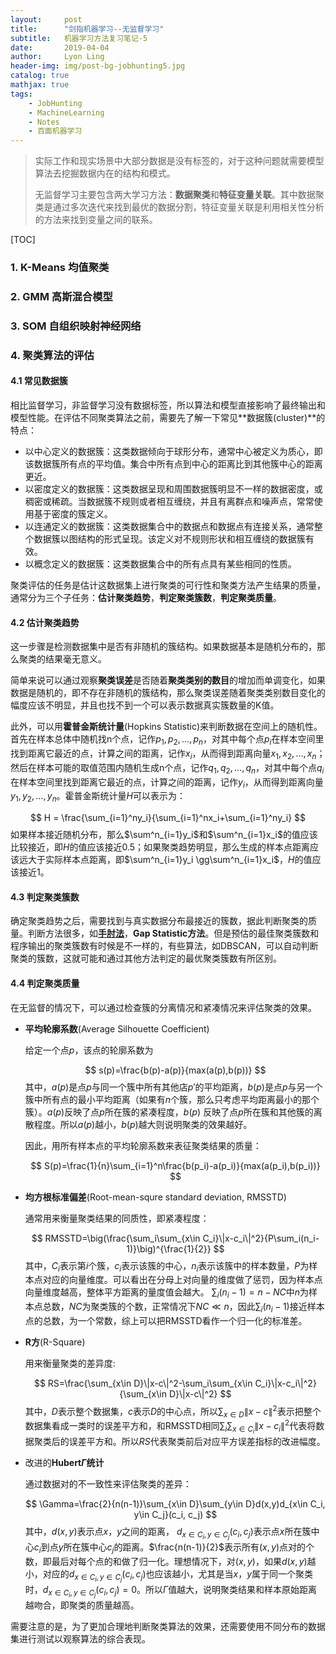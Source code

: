 ```yaml
---
layout:     post
title:      "剑指机器学习--无监督学习"
subtitle:   机器学习方法复习笔记-5
date:       2019-04-04
author:     Lyon Ling
header-img: img/post-bg-jobhunting5.jpg
catalog: true
mathjax: true
tags:
    - JobHunting
    - MachineLearning
    - Notes
    - 百面机器学习
---
```


> 实际工作和现实场景中大部分数据是没有标签的，对于这种问题就需要模型算法去挖掘数据内在的结构和模式。
>
> 无监督学习主要包含两大学习方法：**数据聚类**和**特征变量关联**。其中数据聚类是通过多次迭代来找到最优的数据分割，特征变量关联是利用相关性分析的方法来找到变量之间的联系。

[TOC]

### 1. K-Means 均值聚类



### 2. GMM 高斯混合模型



### 3. SOM 自组织映射神经网络



### 4. 聚类算法的评估

#### 4.1 常见数据簇

相比监督学习，非监督学习没有数据标签，所以算法和模型直接影响了最终输出和模型性能。在评估不同聚类算法之前，需要先了解一下常见**数据簇(cluster)**的特点：

* 以中心定义的数据簇：这类数据倾向于球形分布，通常中心被定义为质心，即该数据簇所有点的平均值。集合中所有点到中心的距离比到其他簇中心的距离更近。
* 以密度定义的数据簇：这类数据呈现和周围数据簇明显不一样的数据密度，或稠密或稀疏。当数据簇不规则或者相互缠绕，并且有离群点和噪声点，常常使用基于密度的簇定义。
* 以连通定义的数据簇：这类数据集合中的数据点和数据点有连接关系，通常整个数据簇以图结构的形式呈现。该定义对不规则形状和相互缠绕的数据簇有效。
* 以概念定义的数据簇：这类数据集合中的所有点具有某些相同的性质。

聚类评估的任务是估计这数据集上进行聚类的可行性和聚类方法产生结果的质量，通常分为三个子任务：**估计聚类趋势**，**判定聚类簇数**，**判定聚类质量**。

#### 4.2 估计聚类趋势

这一步骤是检测数据集中是否有非随机的簇结构。如果数据基本是随机分布的，那么聚类的结果毫无意义。

简单来说可以通过观察**聚类误差**是否随着**聚类类别的数目**的增加而单调变化，如果数据是随机的，即不存在非随机的簇结构，那么聚类误差随着聚类类别数目变化的幅度应该不明显，并且也找不到一个可以表示数据真实簇数量的K值。

此外，可以用**霍普金斯统计量**(Hopkins Statistic)来判断数据在空间上的随机性。首先在样本总体中随机找n个点，记作$p_1,p_2,\dots,p_n$，对其中每个点$p_i$在样本空间里找到距离它最近的点，计算之间的距离，记作$x_i$，从而得到距离向量$x_1,x_2,\dots,x_n$；然后在样本可能的取值范围内随机生成n个点，记作$q_1,q_2,\dots,q_n$，对其中每个点$q_i$在样本空间里找到距离它最近的点，计算之间的距离，记作$y_i$，从而得到距离向量$y_1,y_2,\dots,y_n$。霍普金斯统计量$H$可以表示为：

$$
H = \frac{\sum_{i=1}^ny_i}{\sum_{i=1}^nx_i+\sum_{i=1}^ny_i}
$$
如果样本接近随机分布，那么$\sum^n_{i=1}y_i$和$\sum^n_{i=1}x_i$的值应该比较接近，即$H$的值应该接近0.5；如果聚类趋势明显，那么生成的样本点距离应该远大于实际样本点距离，即$\sum^n_{i=1}y_i \gg\sum^n_{i=1}x_i$，$H$的值应该接近1。

#### 4.3 判定聚类簇数

确定聚类趋势之后，需要找到与真实数据分布最接近的簇数，据此判断聚类的质量。判断方法很多，如[**手肘法**](http://www.scutmath.com/k_means_choose_k.html)，**Gap Statistic方法**。但是预估的最佳聚类簇数和程序输出的聚类簇数有时候是不一样的，有些算法，如DBSCAN，可以自动判断聚类的簇数，这就可能和通过其他方法判定的最优聚类簇数有所区别。

#### 4.4 判定聚类质量

在无监督的情况下，可以通过检查簇的分离情况和紧凑情况来评估聚类的效果。

* **平均轮廓系数**(Average Silhouette Coefficient)

  给定一个点$p$，该点的轮廓系数为

  $$
  s(p)=\frac{b(p)-a(p)}{max(a(p),b(p))}
  $$
  其中，$a(p)$是点$p$与同一个簇中所有其他店$p'$的平均距离，$b(p)$是点$p$与另一个簇中所有点的最小平均距离（如果有$n$个簇，那么只考虑平均距离最小的那个簇）。$a(p)$反映了点$p$所在簇的紧凑程度，$b(p)$ 反映了点$p$所在簇和其他簇的离散程度。所以$a(p)$越小，$b(p)$越大则说明聚类的效果越好。

  因此，用所有样本点的平均轮廓系数来表征聚类结果的质量：

  $$
  S(p)=\frac{1}{n}\sum_{i=1}^n\frac{b(p_i)-a(p_i)}{max(a(p_i),b(p_i))}
  $$

* **均方根标准偏差**(Root-mean-squre standard deviation, RMSSTD)

  通常用来衡量聚类结果的同质性，即紧凑程度：

  $$
  RMSSTD=\big(\frac{\sum_i\sum_{x\in C_i}\|x-c_i\|^2}{P\sum_i(n_i-1)}\big)^{\frac{1}{2}}
  $$
  其中，$C_i$表示第$i$个簇，$c_i$表示该簇的中心，$n_i$表示该簇中的样本数量，$P$为样本点对应的向量维度。可以看出在分母上对向量的维度做了惩罚，因为样本点向量维度越高，整体平方距离的量度值会越大。 $\sum_i(n_i-1)=n-NC$中$n$为样本点总数，$NC$为聚类簇的个数，正常情况下$NC\ll n$，因此$\sum_i(n_i-1)$接近样本点的总数，为一个常数，综上可以把RMSSTD看作一个归一化的标准差。

* **R方**(R-Square)

  用来衡量聚类的差异度:

  $$
  RS=\frac{\sum_{x\in D}\|x-c\|^2-\sum_i\sum_{x\in C_i}\|x-c_i\|^2}{\sum_{x\in D}\|x-c\|^2}
  $$
  其中，$D$表示整个数据集，$c$表示$D$的中心点，所以$\sum_{x\in D}\|x-c\|^2$表示把整个数据集看成一类时的误差平方和，和RMSSTD相同$\sum_i\sum_{x\in C_i}\|x-c_i\|^2$代表将数据聚类后的误差平方和。所以$RS$代表聚类前后对应平方误差指标的改进幅度。

* 改进的**Hubert$\Gamma$统计**

  通过数据对的不一致性来评估聚类的差异：

  $$
\Gamma=\frac{2}{n(n-1)}\sum_{x\in D}\sum_{y\in D}d(x,y)d_{x\in C_i, y\in C_j}(c_i, c_j)
  $$
  其中，$d(x,y)$表示点$x$，$y$之间的距离， $d_{x\in C_i, y\in C_j}(c_i, c_j)$表示点$x$所在簇中心$c_i$到点$y$所在簇中心$c_j$的距离。$\frac{n(n-1)}{2}$表示所有$(x,y)$点对的个数，即最后对每个点的和做了归一化。理想情况下，对$(x,y)$，如果$d(x,y)$越小，对应的$d_{x\in C_i, y\in C_j}(c_i, c_j)$也应该越小，尤其是当$x$，$y$属于同一个聚类时，$d_{x\in C_i, y\in C_j}(c_i, c_j)=0$。所以$\Gamma$值越大，说明聚类结果和样本原始距离越吻合，即聚类的质量越高。

需要注意的是，为了更加合理地判断聚类算法的效果，还需要使用不同分布的数据集进行测试以观察算法的综合表现。